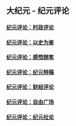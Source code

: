 ## 大纪元 - 纪元评论

#### [纪元评论：时政评论](indexes/nsc1025/README.md?10150330)
#### [纪元评论：以史为鉴](indexes/nsc1028/README.md?10150330)
#### [纪元评论：感悟随笔](indexes/nsc1035/README.md?10150330)
#### [纪元评论：纪元特稿](indexes/nsc424/README.md?10150330)
#### [纪元评论：财经评论](indexes/nsc1026/README.md?10150330)
#### [纪元评论：自由广场](indexes/nsc993/README.md?10150330)
#### [纪元评论：纪元社论](indexes/nsc422/README.md?10150330)
